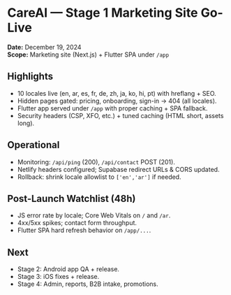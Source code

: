 # CareAI — Stage 1 Marketing Site Go-Live

**Date:** December 19, 2024  
**Scope:** Marketing site (Next.js) + Flutter SPA under `/app`

## Highlights
- 10 locales live (en, ar, es, fr, de, zh, ja, ko, hi, pt) with hreflang + SEO.
- Hidden pages gated: pricing, onboarding, sign-in → 404 (all locales).
- Flutter app served under `/app` with proper caching + SPA fallback.
- Security headers (CSP, XFO, etc.) + tuned caching (HTML short, assets long).

## Operational
- Monitoring: `/api/ping` (200), `/api/contact` POST (201).
- Netlify headers configured; Supabase redirect URLs & CORS updated.
- Rollback: shrink locale allowlist to `['en','ar']` if needed.

## Post-Launch Watchlist (48h)
- JS error rate by locale; Core Web Vitals on `/` and `/ar`.
- 4xx/5xx spikes; contact form throughput.
- Flutter SPA hard refresh behavior on `/app/...`.

## Next
- Stage 2: Android app QA + release.
- Stage 3: iOS fixes + release.
- Stage 4: Admin, reports, B2B intake, promotions.
